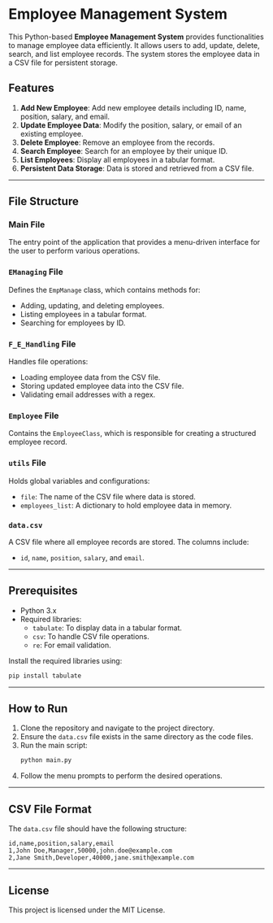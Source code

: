 
# Employee Management System

This Python-based **Employee Management System** provides functionalities to manage employee data efficiently. It allows users to add, update, delete, search, and list employee records. The system stores the employee data in a CSV file for persistent storage.

## Features
1. **Add New Employee**: Add new employee details including ID, name, position, salary, and email.
2. **Update Employee Data**: Modify the position, salary, or email of an existing employee.
3. **Delete Employee**: Remove an employee from the records.
4. **Search Employee**: Search for an employee by their unique ID.
5. **List Employees**: Display all employees in a tabular format.
6. **Persistent Data Storage**: Data is stored and retrieved from a CSV file.

---

## File Structure

### Main File
The entry point of the application that provides a menu-driven interface for the user to perform various operations.

### `EManaging` File
Defines the `EmpManage` class, which contains methods for:
- Adding, updating, and deleting employees.
- Listing employees in a tabular format.
- Searching for employees by ID.

### `F_E_Handling` File
Handles file operations:
- Loading employee data from the CSV file.
- Storing updated employee data into the CSV file.
- Validating email addresses with a regex.

### `Employee` File
Contains the `EmployeeClass`, which is responsible for creating a structured employee record.

### `utils` File
Holds global variables and configurations:
- `file`: The name of the CSV file where data is stored.
- `employees_list`: A dictionary to hold employee data in memory.

### `data.csv`
A CSV file where all employee records are stored. The columns include:
- `id`, `name`, `position`, `salary`, and `email`.

---

## Prerequisites

- Python 3.x
- Required libraries:
  - `tabulate`: To display data in a tabular format.
  - `csv`: To handle CSV file operations.
  - `re`: For email validation.

Install the required libraries using:
```bash
pip install tabulate
```

---

## How to Run

1. Clone the repository and navigate to the project directory.
2. Ensure the `data.csv` file exists in the same directory as the code files.
3. Run the main script:
   ```bash
   python main.py
   ```
4. Follow the menu prompts to perform the desired operations.

---

## CSV File Format

The `data.csv` file should have the following structure:
```csv
id,name,position,salary,email
1,John Doe,Manager,50000,john.doe@example.com
2,Jane Smith,Developer,40000,jane.smith@example.com
```

---

## License
This project is licensed under the MIT License.

